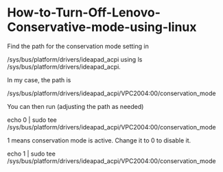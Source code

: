 # How-to-Turn-Off-Lenovo-Conservative-mode-using-linux

Find the path for the conservation mode setting in 

/sys/bus/platform/drivers/ideapad_acpi using ls /sys/bus/platform/drivers/ideapad_acpi.

In my case, the path is

/sys/bus/platform/drivers/ideapad_acpi/VPC2004:00/conservation_mode

You can then run (adjusting the path as needed)

echo 0 | sudo tee /sys/bus/platform/drivers/ideapad_acpi/VPC2004:00/conservation_mode

1 means conservation mode is active. Change it to 0 to disable it.


echo 1 | sudo tee /sys/bus/platform/drivers/ideapad_acpi/VPC2004:00/conservation_mode

